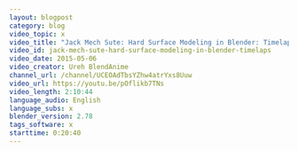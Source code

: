 ```yaml
---
layout: blogpost
category: blog
video_topic: x
video_title: "Jack Mech Sute: Hard Surface Modeling in Blender: Timelaps"
video_id: jack-mech-sute-hard-surface-modeling-in-blender-timelaps
video_date: 2015-05-06
video_creator: Ureh BlendAnime
channel_url: /channel/UCEOAdTbsYZhw4atrYxs8Uuw
video_url: https://youtu.be/pOflikb7TNs
video_length: 2:10:44
language_audio: English
language_subs: x
blender_version: 2.78
tags_software: x
starttime: 0:20:40
---
```

